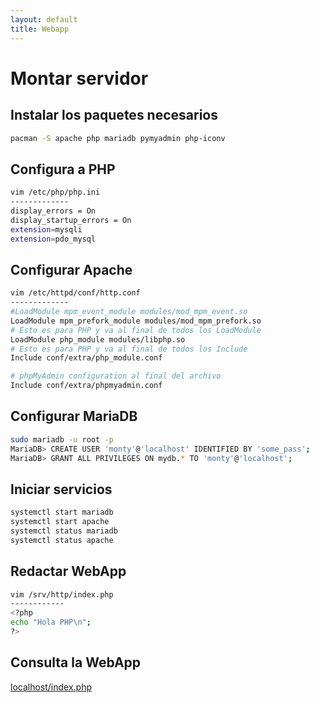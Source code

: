 ```yaml
---
layout: default
title: Webapp
---
```


# Montar servidor

## Instalar los paquetes necesarios
```bash
pacman -S apache php mariadb pymyadmin php-iconv
```

## Configura a PHP
```bash
vim /etc/php/php.ini
-------------
display_errors = On
display_startup_errors = On
extension=mysqli
extension=pdo_mysql

```

## Configurar Apache
```bash
vim /etc/httpd/conf/http.conf
-------------
#LoadModule mpm_event_module modules/mod_mpm_event.so
LoadModule mpm_prefork_module modules/mod_mpm_prefork.so
# Esto es para PHP y va al final de todos los LoadModule
LoadModule php_module modules/libphp.so
# Esto es para PHP y va al final de todos los Include
Include conf/extra/php_module.conf

# phpMyAdmin configuration al final del archivo
Include conf/extra/phpmyadmin.conf
```

## Configurar MariaDB
```bash
sudo mariadb -u root -p
MariaDB> CREATE USER 'monty'@'localhost' IDENTIFIED BY 'some_pass';
MariaDB> GRANT ALL PRIVILEGES ON mydb.* TO 'monty'@'localhost';
```

## Iniciar servicios
```bash
systemctl start mariadb
systemctl start apache
systemctl status mariadb
systemctl status apache
```

## Redactar WebApp
```bash
vim /srv/http/index.php
------------
<?php
echo "Hola PHP\n";
?>
```

## Consulta la WebApp
[localhost/index.php](localhost/index.php)
